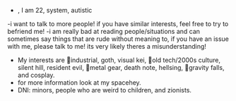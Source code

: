 - , I am 22, system, autistic

-i want to talk to more people! if you have similar interests, feel free to try to befriend me!
-i am really bad at reading people/situations and can sometimes say things that are rude without meaning to, if you have an issue with me, please talk to me! its very likely theres a misunderstanding!

- My interests are 🤍industrial, goth, visual kei, 🤍old tech/2000s culture, silent hill, resident evil, 🤍metal gear, death note, hellsing, 🤍gravity falls, and cosplay.
- for more information look at my spacehey. 
- DNI: minors, people who are weird to children, and zionists.
  

<!---
industrialgoth/industrialgoth is a ✨ special ✨ repository because its `README.md` (this file) appears on your GitHub profile.
You can click the Preview link to take a look at your changes.
--->
